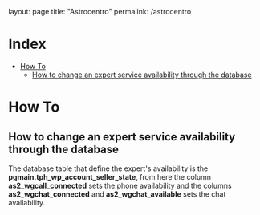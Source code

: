layout: page
title: "Astrocentro"
permalink: /astrocentro

# Index
- [How To](#How-To)
    - [How to change an expert service availability through the database](##How-to-change-an-expert-service-availability-through-the-database)

# How To

## How to change an expert service availability through the database

The database table that define the expert's availability is the **pgmain.tph_wp_account_seller_state**, from here the column **as2_wgcall_connected** sets the phone availability and the columns **as2_wgchat_connected** and **as2_wgchat_available** sets the chat availability.

